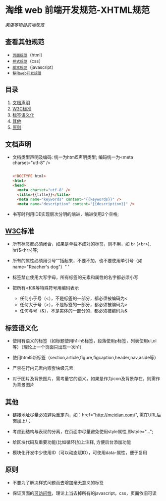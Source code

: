 淘维 web 前端开发规范-XHTML规范
=====================
*美店等项目前端规范*

## <a name='list'>查看其他规范</a>

  + [`页面规范`](./html.md)（html）
  + [`样式规范`](./css.md)（css）
  + [`脚本规范`](./javascript.md)（javascript）
  + [`移动web开发规范`](./mobile.md)


## <a name='TOC'>目录</a>

  1. [文档声明](#doctype)
  1. [W3C标准](#w3c)
  1. [标签语义化](#semantic)
  1. [其他](#others)
  1. [原则](#rules)



## <a name='doctype'>文档声明</a>

- 文档类型声明及编码: 统一为html5声明类型<!DOCTYPE html>; 编码统一为\<meta charset="utf-8" /\>
  ```html

  <!DOCTYPE html>
  <html>
  <head>
    <meta charset="utf-8" />
    <title>{{title}}</title>
    <meta name="keywords" content="{{keywords}}" />
    <meta name="description" content="{{description}}" />


  ```
- 书写时利用IDE实现层次分明的缩进，缩进使用2个空格;



## <a name='w3c'>[W3C](http://www.w3.org/)标准</a>

- 所有标签都必须闭合，如果是单独不成对的标签，则不用，如 br (\<br\>), hr($\<hr\>)等;

- 所有的属性必须用引号""括起来，不要不加，也不要使用单引号（如 name="Reacher's dog"）&quot; &apos;

- 标签禁止使用大写字母，所有标签的元素和属性的名字都必须小写

- 把所有<和&等特殊符号用编码表示

  + 任何小于号（<），不是标签的一部分，都必须被编码为&lt;
  + 任何大于号（>），不是标签的一部分，都必须被编码为&gt;
  + 任何与号（&），不是实体的一部分的，都必须被编码为&amp;




## <a name='semantic'>标签语义化</a>

- 使用有语义的标签（如标题使用h1-h5标签，段落使用p标签，列表使用ul,ol等）（理论上一个页面只出现一次h1）

- 使用html5新标签（section,article,figure,figcaption,header,nav,aside等）

- 严禁在行内元素内嵌套块级元素

- 对于图片及背景图片，需考量它的语义，如果是作为icon及背景存在，则需作为背景图片




## <a name='others'>其他</a>

- 链接地址尽量必须避免重定向，如：href="http://meidian.com/", 需在URL后面加上/；

- 考虑到结构与表现的分离，在页面中尽量避免使用style属性,即style="…";

- 给区块代码及重要功能(比如循环)加上注释, 方便后台添加功能

- 模块化开发中少使用ID（可以动态赋ID），可使用data-属性，便于复用




## <a name='rules'>原则</a>

- 不要为了解决样式问题而去增加毫无意义的标签

- 保证页面的[可访问性](http://www.douban.com/group/topic/5135474/)，理论上当去掉所有的javascript，css，页面依旧可读





